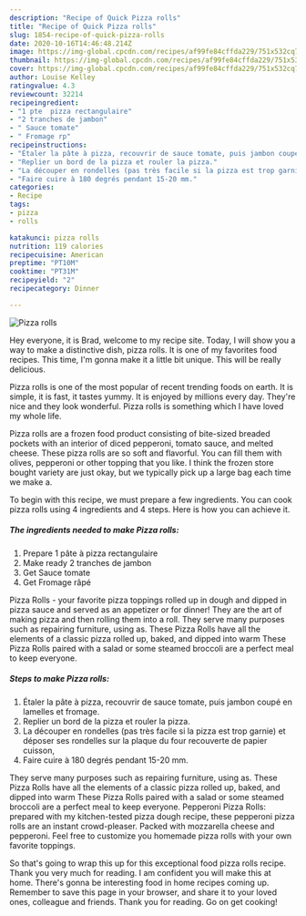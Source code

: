 ```yaml
---
description: "Recipe of Quick Pizza rolls"
title: "Recipe of Quick Pizza rolls"
slug: 1854-recipe-of-quick-pizza-rolls
date: 2020-10-16T14:46:48.214Z
image: https://img-global.cpcdn.com/recipes/af99fe84cffda229/751x532cq70/pizza-rolls-photo-principale-de-la-recette.jpg
thumbnail: https://img-global.cpcdn.com/recipes/af99fe84cffda229/751x532cq70/pizza-rolls-photo-principale-de-la-recette.jpg
cover: https://img-global.cpcdn.com/recipes/af99fe84cffda229/751x532cq70/pizza-rolls-photo-principale-de-la-recette.jpg
author: Louise Kelley
ratingvalue: 4.3
reviewcount: 32214
recipeingredient:
- "1 pte  pizza rectangulaire"
- "2 tranches de jambon"
- " Sauce tomate"
- " Fromage rp"
recipeinstructions:
- "Étaler la pâte à pizza, recouvrir de sauce tomate, puis jambon coupé en lamelles et fromage."
- "Replier un bord de la pizza et rouler la pizza."
- "La découper en rondelles (pas très facile si la pizza est trop garnie) et déposer ses rondelles sur la plaque du four recouverte de papier cuisson,"
- "Faire cuire à 180 degrés pendant 15-20 mm."
categories:
- Recipe
tags:
- pizza
- rolls

katakunci: pizza rolls 
nutrition: 119 calories
recipecuisine: American
preptime: "PT10M"
cooktime: "PT31M"
recipeyield: "2"
recipecategory: Dinner

---
```



![Pizza rolls](https://img-global.cpcdn.com/recipes/af99fe84cffda229/751x532cq70/pizza-rolls-photo-principale-de-la-recette.jpg)

Hey everyone, it is Brad, welcome to my recipe site. Today, I will show you a way to make a distinctive dish, pizza rolls. It is one of my favorites food recipes. This time, I'm gonna make it a little bit unique. This will be really delicious.

Pizza rolls is one of the most popular of recent trending foods on earth. It is simple, it is fast, it tastes yummy. It is enjoyed by millions every day. They're nice and they look wonderful. Pizza rolls is something which I have loved my whole life.

Pizza rolls are a frozen food product consisting of bite-sized breaded pockets with an interior of diced pepperoni, tomato sauce, and melted cheese. These pizza rolls are so soft and flavorful. You can fill them with olives, pepperoni or other topping that you like. I think the frozen store bought variety are just okay, but we typically pick up a large bag each time we make a.


To begin with this recipe, we must prepare a few ingredients. You can cook pizza rolls using 4 ingredients and 4 steps. Here is how you can achieve it.

<!--inarticleads1-->

##### The ingredients needed to make Pizza rolls:

1. Prepare 1 pâte à pizza rectangulaire
1. Make ready 2 tranches de jambon
1. Get  Sauce tomate
1. Get  Fromage râpé


Pizza Rolls - your favorite pizza toppings rolled up in dough and dipped in pizza sauce and served as an appetizer or for dinner! They are the art of making pizza and then rolling them into a roll. They serve many purposes such as repairing furniture, using as. These Pizza Rolls have all the elements of a classic pizza rolled up, baked, and dipped into warm These Pizza Rolls paired with a salad or some steamed broccoli are a perfect meal to keep everyone. 

<!--inarticleads2-->

##### Steps to make Pizza rolls:

1. Étaler la pâte à pizza, recouvrir de sauce tomate, puis jambon coupé en lamelles et fromage.
1. Replier un bord de la pizza et rouler la pizza.
1. La découper en rondelles (pas très facile si la pizza est trop garnie) et déposer ses rondelles sur la plaque du four recouverte de papier cuisson,
1. Faire cuire à 180 degrés pendant 15-20 mm.


They serve many purposes such as repairing furniture, using as. These Pizza Rolls have all the elements of a classic pizza rolled up, baked, and dipped into warm These Pizza Rolls paired with a salad or some steamed broccoli are a perfect meal to keep everyone. Pepperoni Pizza Rolls: prepared with my kitchen-tested pizza dough recipe, these pepperoni pizza rolls are an instant crowd-pleaser. Packed with mozzarella cheese and pepperoni. Feel free to customize you homemade pizza rolls with your own favorite toppings. 

So that's going to wrap this up for this exceptional food pizza rolls recipe. Thank you very much for reading. I am confident you will make this at home. There's gonna be interesting food in home recipes coming up. Remember to save this page in your browser, and share it to your loved ones, colleague and friends. Thank you for reading. Go on get cooking!

